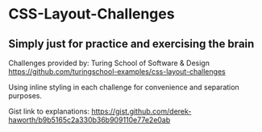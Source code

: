 # CSS-Layout-Challenges
## Simply just for practice and exercising the brain

Challenges provided by: Turing School of Software & Design
https://github.com/turingschool-examples/css-layout-challenges

Using inline styling in each challenge for convenience and separation purposes.

Gist link to explanations: https://gist.github.com/derek-haworth/b9b5165c2a330b36b909110e77e2e0ab
